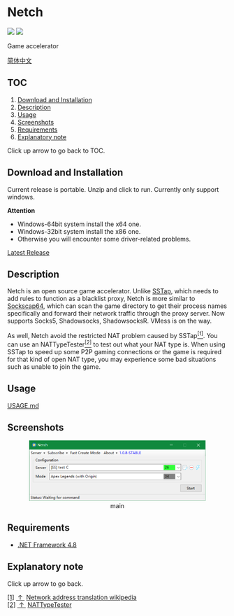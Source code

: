 # Netch

[![](https://img.shields.io/badge/Telegram-Group-blue.svg)](https://t.me/NetchX)
[![](https://img.shields.io/badge/Telegram-Channel-blue.svg)](https://t.me/NetchXChannel)

Game accelerator

[简体中文](docs/README.zh-CN.md)

## TOC

1. [Download and Installation](#download-and-installation)
2. [Description](#description)
3. [Usage](#usage)
4. [Screenshots](#screenshots)
5. [Requirements](#requirements)
6. [Explanatory note](#Explanatory-note)

Click up arrow to go back to TOC.

## Download and Installation

Current release is portable. Unzip and click to run. Currently only support windows.

**Attention**

- Windows-64bit system install the x64 one.
- Windows-32bit system install the x86 one.
- Otherwise you will encounter some driver-related problems.

[Latest Release](https://github.com/netchx/Netch/releases/latest)

## Description

Netch is an open source game accelerator. Unlike [SSTap](https://www.sockscap64.com/sstap-enjoy-gaming-enjoy-sstap/), which needs to add rules to function as a blacklist proxy, Netch is more similar to [Sockscap64](https://www.sockscap64.com/homepage/), which can scan the game directory to get their process names specifically and forward their network traffic through the proxy server. Now supports Socks5, Shadowsocks, ShadowsocksR. VMess is on the way.

As well, Netch avoid the restricted NAT problem caused by SSTap<escape><a name = "ref_1_s"><a href="#ref_1_d"><sup>[1]</sup></a></a></escape>. You can use an NATTypeTester<escape><a name = "ref_2_s"><a href="#ref_2_d"><sup>[2]</sup></a></a></escape> to test out what your NAT type is. When using SSTap to speed up some P2P gaming connections or the game is required for that kind of open NAT type, you may experience some bad situations such as unable to join the game.

## Usage

[USAGE.md](docs/USAGE.md)

## Screenshots

<escape><div title="Start" align="middle"><img src="docs/screenshots/main_en.png" height="80%" width="80%"></div><div align="middle">main</div></escape>

## Requirements

- [.NET Framework 4.8](https://dotnet.microsoft.com/download/dotnet-framework/net48)

## Explanatory note

Click up arrow to go back.

<escape><a name = "ref_1_d"><a href = "#ref_1_d">[1]</a></a>&nbsp;<a href = "#ref_1_s">&nbsp;↑&nbsp;</a>&nbsp;<a href = "https://en.wikipedia.org/wiki/Network_address_translation#Methods_of_translation">Network address translation wikipedia</a></br><a name = "ref_2_d"><a href = "#ref_2_d">[2]</a></a>&nbsp;<a href = "#ref_2_s">&nbsp;↑&nbsp;</a>&nbsp;<a href = "https://github.com/HMBSbige/NatTypeTester">NATTypeTester</a></escape>